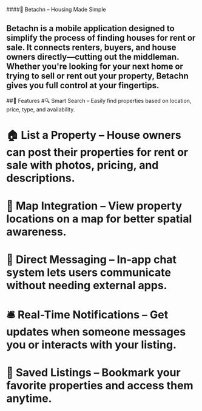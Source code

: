 ####📱 Betachn – Housing Made Simple
## Betachn is a mobile application designed to simplify the process of finding houses for rent or sale. It connects renters, buyers, and house owners directly—cutting out the middleman. Whether you're looking for your next home or trying to sell or rent out your property, Betachn gives you full control at your fingertips.

##🚀 Features
#🔍 Smart Search – Easily find properties based on location, price, type, and availability.
# 🏠 List a Property – House owners can post their properties for rent or sale with photos, pricing, and descriptions.
# 📍 Map Integration – View property locations on a map for better spatial awareness.
# 💬 Direct Messaging – In-app chat system lets users communicate without needing external apps.
# 🛎️ Real-Time Notifications – Get updates when someone messages you or interacts with your listing.
# 📂 Saved Listings – Bookmark your favorite properties and access them anytime.
